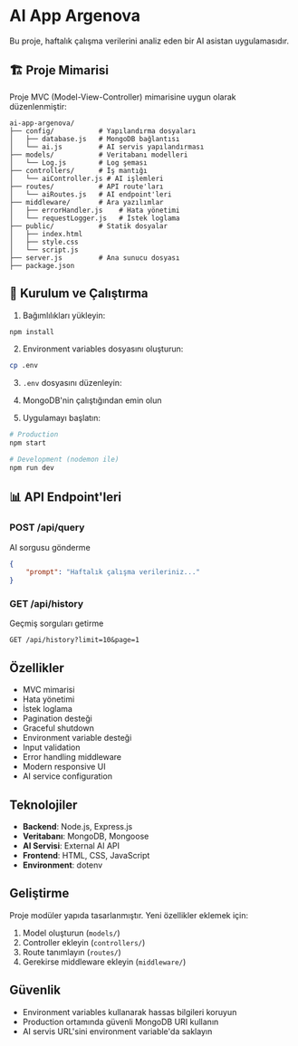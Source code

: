 # AI App Argenova

Bu proje, haftalık çalışma verilerini analiz eden bir AI asistan uygulamasıdır.

## 🏗️ Proje Mimarisi

Proje MVC (Model-View-Controller) mimarisine uygun olarak düzenlenmiştir:

```
ai-app-argenova/
├── config/           # Yapılandırma dosyaları
│   ├── database.js   # MongoDB bağlantısı
│   └── ai.js         # AI servis yapılandırması
├── models/           # Veritabanı modelleri
│   └── Log.js        # Log şeması
├── controllers/      # İş mantığı
│   └── aiController.js # AI işlemleri
├── routes/           # API route'ları
│   └── aiRoutes.js   # AI endpoint'leri
├── middleware/       # Ara yazılımlar
│   ├── errorHandler.js    # Hata yönetimi
│   └── requestLogger.js   # İstek loglama
├── public/           # Statik dosyalar
│   ├── index.html
│   ├── style.css
│   └── script.js
├── server.js         # Ana sunucu dosyası
├── package.json

```

## 🚀 Kurulum ve Çalıştırma

1. Bağımlılıkları yükleyin:

```bash
npm install
```

2. Environment variables dosyasını oluşturun:

```bash
cp .env
```

3. `.env` dosyasını düzenleyin:


4. MongoDB'nin çalıştığından emin olun

5. Uygulamayı başlatın:

```bash
# Production
npm start

# Development (nodemon ile)
npm run dev
```

## 📊 API Endpoint'leri

### POST /api/query

AI sorgusu gönderme

```json
{
    "prompt": "Haftalık çalışma verileriniz..."
}
```

### GET /api/history

Geçmiş sorguları getirme

```
GET /api/history?limit=10&page=1
```



##  Özellikler

-  MVC mimarisi
-  Hata yönetimi
-  İstek loglama
-  Pagination desteği
-  Graceful shutdown
-  Environment variable desteği
-  Input validation
-  Error handling middleware
-  Modern responsive UI
-  AI service configuration

## Teknolojiler

-   **Backend**: Node.js, Express.js
-   **Veritabanı**: MongoDB, Mongoose
-   **AI Servisi**: External AI API
-   **Frontend**: HTML, CSS, JavaScript
-   **Environment**: dotenv

## Geliştirme

Proje modüler yapıda tasarlanmıştır. Yeni özellikler eklemek için:

1. Model oluşturun (`models/`)
2. Controller ekleyin (`controllers/`)
3. Route tanımlayın (`routes/`)
4. Gerekirse middleware ekleyin (`middleware/`)

## Güvenlik

-   Environment variables kullanarak hassas bilgileri koruyun
-   Production ortamında güvenli MongoDB URI kullanın
-   AI servis URL'sini environment variable'da saklayın
